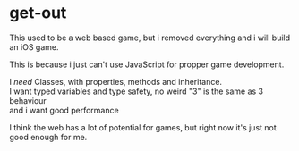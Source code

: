 get-out
=======

This used to be a web based game,
but i removed everything and i will build an iOS game.

This is because i just can't use JavaScript for propper game development.

I _need_ Classes, with properties, methods and inheritance.  
I want typed variables and type safety, no weird "3" is the same as 3 behaviour  
and i want good performance

I think the web has a lot of potential for games, but right now it's just not good enough for me.
